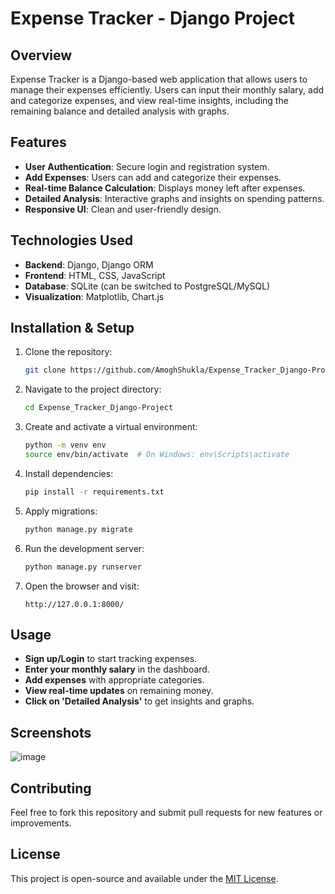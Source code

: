 # Expense Tracker - Django Project

## Overview
Expense Tracker is a Django-based web application that allows users to manage their expenses efficiently. Users can input their monthly salary, add and categorize expenses, and view real-time insights, including the remaining balance and detailed analysis with graphs.

## Features
- **User Authentication**: Secure login and registration system.
- **Add Expenses**: Users can add and categorize their expenses.
- **Real-time Balance Calculation**: Displays money left after expenses.
- **Detailed Analysis**: Interactive graphs and insights on spending patterns.
- **Responsive UI**: Clean and user-friendly design.

## Technologies Used
- **Backend**: Django, Django ORM
- **Frontend**: HTML, CSS, JavaScript
- **Database**: SQLite (can be switched to PostgreSQL/MySQL)
- **Visualization**: Matplotlib, Chart.js

## Installation & Setup
1. Clone the repository:
   ```bash
   git clone https://github.com/AmoghShukla/Expense_Tracker_Django-Project.git
   ```
2. Navigate to the project directory:
   ```bash
   cd Expense_Tracker_Django-Project
   ```
3. Create and activate a virtual environment:
   ```bash
   python -m venv env
   source env/bin/activate  # On Windows: env\Scripts\activate
   ```
4. Install dependencies:
   ```bash
   pip install -r requirements.txt
   ```
5. Apply migrations:
   ```bash
   python manage.py migrate
   ```
6. Run the development server:
   ```bash
   python manage.py runserver
   ```
7. Open the browser and visit:
   ```
   http://127.0.0.1:8000/
   ```

## Usage
- **Sign up/Login** to start tracking expenses.
- **Enter your monthly salary** in the dashboard.
- **Add expenses** with appropriate categories.
- **View real-time updates** on remaining money.
- **Click on 'Detailed Analysis'** to get insights and graphs.

## Screenshots
![image](https://github.com/user-attachments/assets/9e918a48-294f-4b06-9c2e-6e05ad3d5b0d)


## Contributing
Feel free to fork this repository and submit pull requests for new features or improvements.

## License
This project is open-source and available under the [MIT License](LICENSE).
